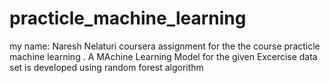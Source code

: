 # practicle_machine_learning
my name: Naresh Nelaturi  coursera assignment for the the course practicle machine learning .
A MAchine Learning Model for the given Excercise data set is developed using random forest algorithm